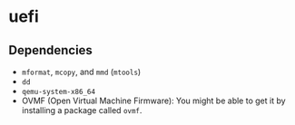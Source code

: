 # uefi

## Dependencies

* `mformat`, `mcopy`, and `mmd` (`mtools`)
* `dd`
* `qemu-system-x86_64`
* OVMF (Open Virtual Machine Firmware): You might be able to get it by installing a package called `ovmf`.
